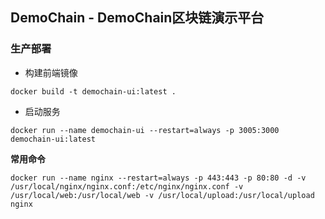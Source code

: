 ## DemoChain - DemoChain区块链演示平台

### 生产部署

- 构建前端镜像

```shell
docker build -t demochain-ui:latest .
```

- 启动服务

```shell
docker run --name demochain-ui --restart=always -p 3005:3000 demochain-ui:latest
```

**常用命令**

```shell
docker run --name nginx --restart=always -p 443:443 -p 80:80 -d -v /usr/local/nginx/nginx.conf:/etc/nginx/nginx.conf -v /usr/local/web:/usr/local/web -v /usr/local/upload:/usr/local/upload nginx
```